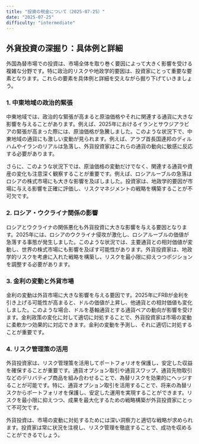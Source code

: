 ```yaml
---
title: "投資の税金について（2025-07-25）"
date: "2025-07-25"
difficulty: "intermediate"
---
```


## 外貨投資の深掘り：具体例と詳細

外国為替市場での投資は、市場全体を取り巻く要因によって大きく影響を受ける複雑な分野です。特に政治的リスクや地政学的要因は、投資家にとって重要な要素となります。これらの要素を具体例と詳細を交えながら掘り下げていきましょう。

### 1. 中東地域の政治的緊張

中東地域では、政治的な緊張が高まると原油価格やそれに関連する通貨に大きな影響を与えることがあります。例えば、2025年におけるイランとサウジアラビアの緊張が高まった際には、原油価格が急騰しました。このような状況下で、中東地域の通貨にも激しい変動が見られます。例えば、アラブ首長国連邦のディルハムやイランのリアルは急落し、外貨投資家はこれらの通貨の動向に敏感に反応する必要があります。

さらに、このような状況下では、原油価格の変動だけでなく、関連する通貨や資産の変化も注意深く観察することが重要です。例えば、ロシアルーブルの急落はロシアの株式市場にも大きな影響を及ぼしました。投資家は、地政学的要因が市場に与える影響を正確に評価し、リスクマネジメントの戦略を構築することが不可欠です。

### 2. ロシア・ウクライナ関係の影響

ロシアとウクライナの関係悪化も外貨投資に大きな影響を与える要因となります。2025年には、ロシアのウクライナ侵攻が激化し、ロシアルーブルの価値が急落する事態が発生しました。このような状況では、主要通貨との相対価値が変動し、世界の株式市場にも影響を及ぼす可能性があります。外貨投資家は、地政学的リスクを考慮に入れた戦略を構築し、リスクを最小限に抑えつつポジションを調整する必要があります。

### 3. 金利の変動と外貨市場

金利の変動は外貨市場に大きな影響を与える要因です。2025年にFRBが金利を引き上げる可能性が高まると、ドルの価値が上昇し、他通貨との相対価値も変化しました。このような場合、ドルを基軸通貨とする通貨ペアの動向が影響を受けます。金利政策の変化に対して適切に対処することで、外貨投資家は市場の変動に柔軟かつ効果的に対応できます。金利の変動を予測し、それに適切に対処することが重要です。

### 4. リスク管理策の活用

外貨投資家は、リスク管理策を活用してポートフォリオを保護し、安定した収益を確保することが重要です。通貨オプション取引や通貨スワップ、通貨先物取引などのデリバティブ商品を組み合わせることで、為替リスクを効果的にヘッジすることが可能です。特に、通貨オプション取引を活用することで、将来の為替リスクからポートフォリオを保護し、安定した運用を実現することができます。リスクを最小限に抑えつつ、成果を最大化するための戦略構築が外貨投資家にとって不可欠です。

外貨投資は、市場の変動に対処するためには深い洞察力と適切な戦略が求められます。投資家は常に状況を注視し、リスク管理を徹底することで、成功を収めることができるでしょう。
